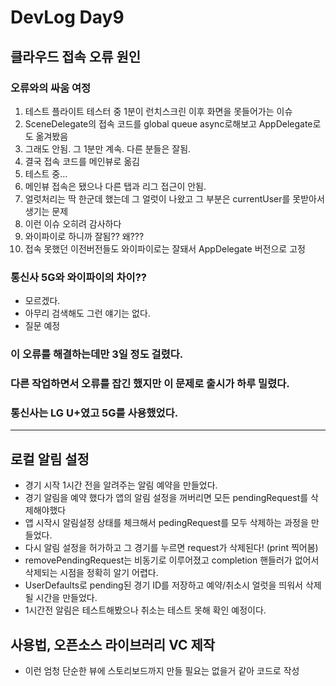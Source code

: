 # DevLog Day9

## 클라우드 접속 오류 원인

### 오류와의 싸움 여정
1. 테스트 플라이트 테스터 중 1분이 런치스크린 이후 화면을 못들어가는 이슈
2. SceneDelegate의 접속 코드를 global queue async로해보고 AppDelegate로도 옮겨봤음
3. 그래도 안됨. 그 1분만 계속. 다른 분들은 잘됨.
4. 결국 접속 코드를 메인뷰로 옮김
5. 테스트 중...
6. 메인뷰 접속은 됐으나 다른 탭과 리그 접근이 안됨.
7. 얼럿처리는 딱 한군데 했는데 그 얼럿이 나왔고 그 부분은 currentUser를 못받아서 생기는 문제
8. 이런 이슈 오히려 감사하다
9. 와이파이로 하니까 잘됨?? 왜???
10. 접속 못했던 이전버전들도 와이파이로는 잘돼서 AppDelegate 버전으로 고정

### 통신사 5G와 와이파이의 차이??
- 모르겠다.
- 아무리 검색해도 그런 얘기는 없다.
- 질문 예정

### 이 오류를 해결하는데만 3일 정도 걸렸다.
### 다른 작업하면서 오류를 잡긴 했지만 이 문제로 출시가 하루 밀렸다.
### 통신사는 LG U+였고 5G를 사용했었다.

--- 

## 로컬 알림 설정
- 경기 시작 1시간 전을 알려주는 알림 예약을 만들었다.
- 경기 알림을 예약 했다가 앱의 알림 설정을 꺼버리면 모든 pendingRequest를 삭제해야했다
- 앱 시작시 알림설정 상태를 체크해서 pedingRequest를 모두 삭제하는 과정을 만들었다.
- 다시 알림 설정을 허가하고 그 경기를 누르면 request가 삭제된다! (print 찍어봄)
- removePendingRequest는 비동기로 이루어졌고 completion 핸들러가 없어서 삭제되는 시점을 정확히 알기 어렵다.
- UserDefaults로 pending된 경기 ID를 저장하고 예약/취소시 얼럿을 띄워서 삭제될 시간을 만들었다.
- 1시간전 알림은 테스트해봤으나 취소는 테스트 못해 확인 예정이다.

## 사용법, 오픈소스 라이브러리 VC 제작
- 이런 엄청 단순한 뷰에 스토리보드까지 만들 필요는 없을거 같아 코드로 작성